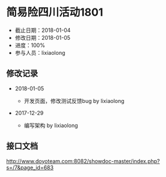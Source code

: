 # 简易险四川活动1801
- 截止日期：2018-01-04
- 修改日期：2018-01-05
- 进度：100%  
- 参与人员：lixiaolong

## 修改记录
- 2018-01-05
  * 开发页面，修改测试反馈bug by lixiaolong

- 2017-12-29
  * 编写架构 by lixiaolong
  
## 接口文档
http://www.doyoteam.com:8082/showdoc-master/index.php?s=/7&page_id=683





